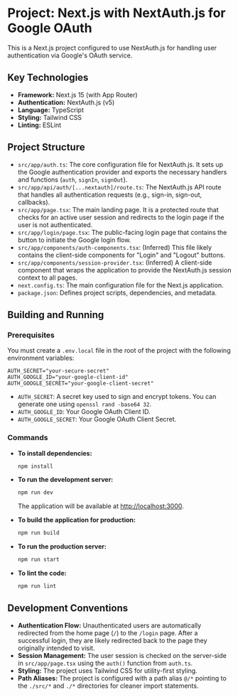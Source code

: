 # Project: Next.js with NextAuth.js for Google OAuth

This is a Next.js project configured to use NextAuth.js for handling user authentication via Google's OAuth service.

## Key Technologies

- **Framework:** Next.js 15 (with App Router)
- **Authentication:** NextAuth.js (v5)
- **Language:** TypeScript
- **Styling:** Tailwind CSS
- **Linting:** ESLint

## Project Structure

- `src/app/auth.ts`: The core configuration file for NextAuth.js. It sets up the Google authentication provider and exports the necessary handlers and functions (`auth`, `signIn`, `signOut`).
- `src/app/api/auth/[...nextauth]/route.ts`: The NextAuth.js API route that handles all authentication requests (e.g., sign-in, sign-out, callbacks).
- `src/app/page.tsx`: The main landing page. It is a protected route that checks for an active user session and redirects to the login page if the user is not authenticated.
- `src/app/login/page.tsx`: The public-facing login page that contains the button to initiate the Google login flow.
- `src/app/components/auth-components.tsx`: (Inferred) This file likely contains the client-side components for "Login" and "Logout" buttons.
- `src/app/components/session-provider.tsx`: (Inferred) A client-side component that wraps the application to provide the NextAuth.js session context to all pages.
- `next.config.ts`: The main configuration file for the Next.js application.
- `package.json`: Defines project scripts, dependencies, and metadata.

## Building and Running

### Prerequisites

You must create a `.env.local` file in the root of the project with the following environment variables:

```
AUTH_SECRET="your-secure-secret"
AUTH_GOOGLE_ID="your-google-client-id"
AUTH_GOOGLE_SECRET="your-google-client-secret"
```

- `AUTH_SECRET`: A secret key used to sign and encrypt tokens. You can generate one using `openssl rand -base64 32`.
- `AUTH_GOOGLE_ID`: Your Google OAuth Client ID.
- `AUTH_GOOGLE_SECRET`: Your Google OAuth Client Secret.

### Commands

- **To install dependencies:**
  ```bash
  npm install
  ```
- **To run the development server:**

  ```bash
  npm run dev
  ```

  The application will be available at [http://localhost:3000](http://localhost:3000).

- **To build the application for production:**

  ```bash
  npm run build
  ```

- **To run the production server:**

  ```bash
  npm run start
  ```

- **To lint the code:**
  ```bash
  npm run lint
  ```

## Development Conventions

- **Authentication Flow:** Unauthenticated users are automatically redirected from the home page (`/`) to the `/login` page. After a successful login, they are likely redirected back to the page they originally intended to visit.
- **Session Management:** The user session is checked on the server-side in `src/app/page.tsx` using the `auth()` function from `auth.ts`.
- **Styling:** The project uses Tailwind CSS for utility-first styling.
- **Path Aliases:** The project is configured with a path alias `@/*` pointing to the `./src/*` and `./*` directories for cleaner import statements.
